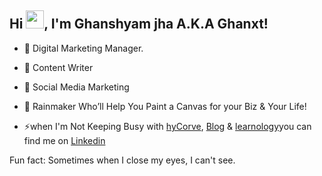 ## Hi <img src="https://github.com/TheDudeThatCode/TheDudeThatCode/blob/master/Assets/Hi.gif" width="29px">, I'm Ghanshyam jha  A.K.A Ghanxt!

 - 🔭 Digital Marketing Manager. 
 - 👯 Content Writer
 - 💬 Social Media Marketing
 - 🌱  Rainmaker  Who’ll Help You Paint a Canvas for your Biz & Your Life!

 - ⚡when I'm Not Keeping Busy with [hyCorve](https://www.hycorve.com), [Blog](https://blog.hycorve.com/) & [learnology](https://www.learnology.me)you can find me on  [Linkedin](https://www.linkedin.com/in/ghanxt/)

Fun fact: Sometimes when I close my eyes, I can't see.
